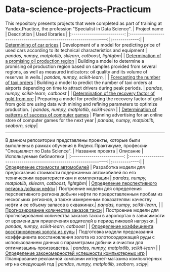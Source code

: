 # Data-science-projects-Practicum
This repository presents projects that were completed as part of training at Yandex.Practice, the profession "Specialist in Data Science".
| Project name | Description | Used libraries  |
|:--------------------------: |:-------------------------------------------------------------------:| :-------------:|
| [Determining of car prices](https://github.com/MariaMyslivets/Data-Science-projects-Practicum/tree/main/Car-price) | Development of a model for predicting price of used cars according to its technical characteristics and equipment | *pandas,*  *numpy,* *matplotlib,* *sklearn,* *catboost,* *lightgbm*|
| [Determination of a promising oil production region](https://github.com/MariaMyslivets/Data-Science-projects-Practicum/tree/main/Choosing_a_location_for_a_well) | Building a model to determine a promising oil production region based on samples provided from several regions, as well as measured indicators: oil quality and its volume of reserves in wells.| *pandas,* *numpy,* *scikit-learn,* |
| [Forecasting the number of taxi orders](https://github.com/MariaMyslivets/Data-Science-projects-Practicum/tree/main/Number-of-taxi-orders) | Building a model to predict the number of taxi orders at airports depending on time to attract drivers during peak periods. | *pandas,* *numpy,* *scikit-learn,* *catboost* |
| [Determination of the recovery factor of gold from ore](https://github.com/MariaMyslivets/Data-Science-projects-Practicum/tree/main/Recovery_of_gold_from_ore) | Preparing a model for predicting the recovery factor of gold from gold ore using data with mining and refining parameters to optimize production.  | *pandas,* *numpy,* *matplotlib,* *scikit-learn* |
| [Determination of patterns of success of computer games](https://github.com/MariaMyslivets/Data-Science-projects-Practicum/tree/main/The_success_of_computer_games) | Planning advertising for an online store of computer games for the next year | *pandas,* *numpy,* *matplotlib,*  *seaborn,* *scipy*|




***
В данном репозитории представлены проекты, которые были выполнены в рамках обучения в Яндекс.Практикуме, профессии "Специалист по Data Science".
| Название проекта | Описание | Используемые библиотеки |
|:--------------------------: |:-------------------------------------------------------------------:| :-------------:|
| [Определение стоимости автомобилей](https://github.com/MariaMyslivets/Data-Science-projects-Practicum/tree/main/Car-price) | Разработка модели для предсказания стоимости подержанных автомобилей по его техническим характеристикам и комплектации | *pandas,*  *numpy,* *matplotlib,* *sklearn,* *catboost,* *lightgbm*|
| [Определение перспективного региона добычи нефти](https://github.com/MariaMyslivets/Data-Science-projects-Practicum/tree/main/Choosing_a_location_for_a_well) | Построение модели для определения перспективного региона добычи нефти по предоставленным пробам из нескольких регионов, а также измеренным показателям: качеству нефти и ее объему запасов в скважинах.| *pandas,* *numpy,* *scikit-learn,* |
| [Прогнозирование количества заказов такси](https://github.com/MariaMyslivets/Data-Science-projects-Practicum/tree/main/Number-of-taxi-orders) | Построение модели для прогнозирования количества заказов такси в аэропортах в зависимости от времени для привлечения водителей в период пиковой нагрузки. | *pandas,* *numpy,* *scikit-learn,* *catboost* |
| [Определение коэффициента восстановления золота из руды](https://github.com/MariaMyslivets/Data-Science-projects-Practicum/tree/main/Recovery_of_gold_from_ore) | Подготовка модели предсказания коэффициента восстановления золота из золотосодержащей руды с использованием данных с параметрами добычи и очистки для оптимизацииь производства.  | *pandas,* *numpy,* *matplotlib,* *scikit-learn* |
| [Определение закономерностей успешности компьютерных игр](https://github.com/MariaMyslivets/Data-Science-projects-Practicum/tree/main/The_success_of_computer_games) | Планирование рекламной компании интернет-магазина компьютерных игр на следующий год | *pandas,* *numpy,* *matplotlib,*  *seaborn,* *scipy*|


